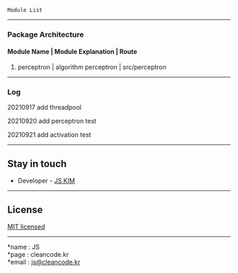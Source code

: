 ```
Module List
```

---
### Package Architecture
#### Module Name | Module Explanation | Route
1. perceptron | algorithm perceptron | src/perceptron

---
### Log
20210917 add threadpool

20210920 add perceptron test

20210921 add activation test

---
## Stay in touch
- Developer - [JS KIM](https://cleancode.kr)

---
## License
[MIT licensed](LICENSE)

---
*name : JS  
*page : cleancode.kr    
*email : js@cleancode.kr